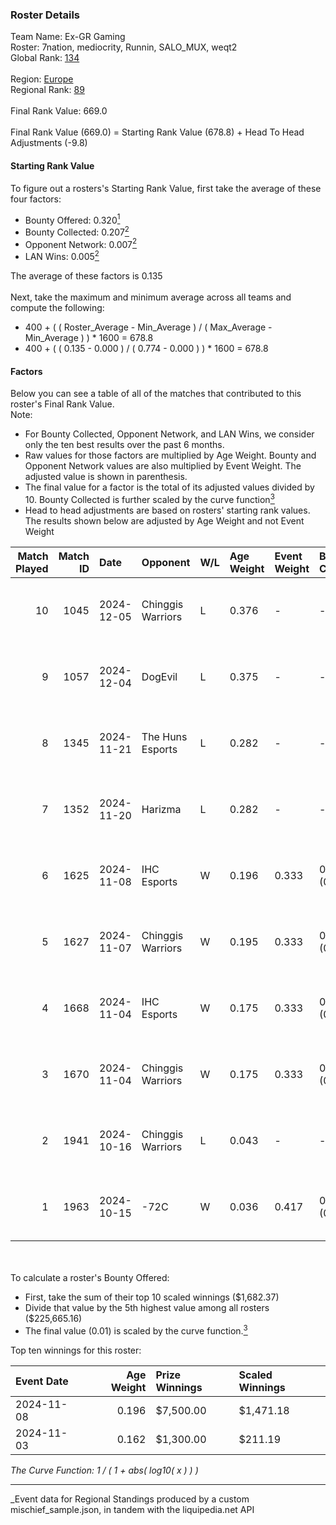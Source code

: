 ### Roster Details<br />
Team Name: Ex-GR Gaming<br />
Roster: 7nation, mediocrity, Runnin, SALO_MUX, weqt2<br />
Global Rank: [134](../../standings_global_2025_04_07.md)<br />
<br />
Region: [Europe]( ../../standings_europe_2025_04_07.md)<br />
Regional Rank: [89]( ../../standings_europe_2025_04_07.md)<br />
<br />
Final Rank Value:  669.0<br />
<br />
Final Rank Value (669.0) = Starting Rank Value (678.8) + Head To Head Adjustments (-9.8)<br />

#### Starting Rank Value<br />
To figure out a rosters's Starting Rank Value, first take the average of these four factors:<br />
- Bounty Offered: 0.320[<sup>1</sup>](#table2)
- Bounty Collected: 0.207[<sup>2</sup>](#table1)
- Opponent Network: 0.007[<sup>2</sup>](#table1)
- LAN Wins: 0.005[<sup>2</sup>](#table1)

The average of these factors is 0.135<br />
<br />
Next, take the maximum and minimum average across all teams and compute the following:<br />
- 400 + ( ( Roster_Average - Min_Average ) / ( Max_Average - Min_Average ) ) * 1600 = 678.8
- 400 + ( ( 0.135 - 0.000 ) / ( 0.774 - 0.000 ) ) * 1600 = 678.8


#### Factors<br />
Below you can see a table of all of the matches that contributed to this roster's Final Rank Value.<br />
Note:<br />

- For Bounty Collected, Opponent Network, and LAN Wins, we consider only the ten best results over the past 6 months.
- Raw values for those factors are multiplied by Age Weight. Bounty and Opponent Network values are also multiplied by Event Weight. The adjusted value is shown in parenthesis.
- The final value for a factor is the total of its adjusted values divided by 10. Bounty Collected is further scaled by the curve function[<sup>3</sup>](#curveFunction)
- Head to head adjustments are based on rosters' starting rank values. The results shown below are adjusted by Age Weight and not Event Weight
<span id="table1"></span><br />


| Match Played | Match ID | Date       | Opponent          | W/L | Age Weight | Event Weight | Bounty Collected | Opponent Network | LAN Wins  | H2H Adj. | Roster                                           |
| -: | -: | :- | :- | :- | :- | :- | :- | :- | :- | -: | :- |
|           10 |     1045 | 2024-12-05 | Chinggis Warriors | L   | 0.376      | -            | -                | -                | -         |    -5.51 | 7nation, mediocrity, Runnin, SALO_MUX, weqt2     |
|            9 |     1057 | 2024-12-04 | DogEvil           | L   | 0.375      | -            | -                | -                | -         |    -8.46 | 7nation, mediocrity, Runnin, SALO_MUX, weqt2     |
|            8 |     1345 | 2024-11-21 | The Huns Esports  | L   | 0.282      | -            | -                | -                | -         |    -2.38 | mediocrity, Runnin, SALO_MUX, Sange, weqt2       |
|            7 |     1352 | 2024-11-20 | Harizma           | L   | 0.282      | -            | -                | -                | -         |    -4.86 | dukefissura, mediocrity, Runnin, SALO_MUX, weqt2 |
|            6 |     1625 | 2024-11-08 | IHC Esports       | W   | 0.196      | 0.333        | 0.002 (0.000)    | 0.045 (0.003)    | 0 (0.000) |     2.79 | 7nation, mediocrity, Runnin, SALO_MUX, weqt2     |
|            5 |     1627 | 2024-11-07 | Chinggis Warriors | W   | 0.195      | 0.333        | 0.010 (0.001)    | 0.522 (0.034)    | 0 (0.000) |     3.34 | 7nation, mediocrity, Runnin, SALO_MUX, weqt2     |
|            4 |     1668 | 2024-11-04 | IHC Esports       | W   | 0.175      | 0.333        | 0.002 (0.000)    | 0.045 (0.003)    | 0 (0.000) |     2.51 | 7nation, mediocrity, Runnin, SALO_MUX, weqt2     |
|            3 |     1670 | 2024-11-04 | Chinggis Warriors | W   | 0.175      | 0.333        | 0.010 (0.001)    | 0.522 (0.030)    | 0 (0.000) |     3.04 | 7nation, mediocrity, Runnin, SALO_MUX, weqt2     |
|            2 |     1941 | 2024-10-16 | Chinggis Warriors | L   | 0.043      | -            | -                | -                | -         |    -0.61 | 7nation, mediocrity, Overdue, SALO_MUX, weqt2    |
|            1 |     1963 | 2024-10-15 | -72C              | W   | 0.036      | 0.417        | 0.001 (0.000)    | 0.000 (0.000)    | 1 (0.036) |     0.34 | 7nation, mediocrity, Overdue, SALO_MUX, weqt2    |

<br />
<span id="table2"></span><br />
To calculate a roster's Bounty Offered:<br />

- First, take the sum of their top 10 scaled winnings ($1,682.37)
- Divide that value by the 5th highest value among all rosters ($225,665.16)
- The final value (0.01) is scaled by the curve function.[<sup>3</sup>](#curveFunction)

Top ten winnings for this roster:<br />

| Event Date | Age Weight | Prize Winnings | Scaled Winnings |
| :- | -: | :- | :- |
| 2024-11-08 |      0.196 | $7,500.00      | $1,471.18       |
| 2024-11-03 |      0.162 | $1,300.00      | $211.19         |


<span id="curveFunction"></span>_The Curve Function: 1 / ( 1 + abs( log10( x ) ) )_<br />

---
_Event data for Regional Standings produced by a custom mischief_sample.json, in tandem with the liquipedia.net API<br />

